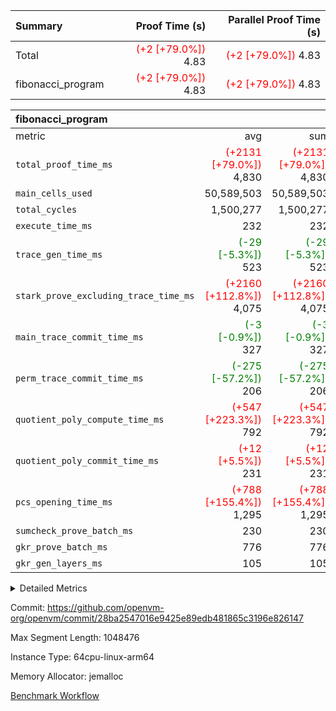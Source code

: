 | Summary | Proof Time (s) | Parallel Proof Time (s) |
|:---|---:|---:|
| Total | <span style='color: red'>(+2 [+79.0%])</span> 4.83 | <span style='color: red'>(+2 [+79.0%])</span> 4.83 |
| fibonacci_program | <span style='color: red'>(+2 [+79.0%])</span> 4.83 | <span style='color: red'>(+2 [+79.0%])</span> 4.83 |


| fibonacci_program |||||
|:---|---:|---:|---:|---:|
|metric|avg|sum|max|min|
| `total_proof_time_ms ` | <span style='color: red'>(+2131 [+79.0%])</span> 4,830 | <span style='color: red'>(+2131 [+79.0%])</span> 4,830 | <span style='color: red'>(+2131 [+79.0%])</span> 4,830 | <span style='color: red'>(+2131 [+79.0%])</span> 4,830 |
| `main_cells_used     ` |  50,589,503 |  50,589,503 |  50,589,503 |  50,589,503 |
| `total_cycles        ` |  1,500,277 |  1,500,277 |  1,500,277 |  1,500,277 |
| `execute_time_ms     ` |  232 |  232 |  232 |  232 |
| `trace_gen_time_ms   ` | <span style='color: green'>(-29 [-5.3%])</span> 523 | <span style='color: green'>(-29 [-5.3%])</span> 523 | <span style='color: green'>(-29 [-5.3%])</span> 523 | <span style='color: green'>(-29 [-5.3%])</span> 523 |
| `stark_prove_excluding_trace_time_ms` | <span style='color: red'>(+2160 [+112.8%])</span> 4,075 | <span style='color: red'>(+2160 [+112.8%])</span> 4,075 | <span style='color: red'>(+2160 [+112.8%])</span> 4,075 | <span style='color: red'>(+2160 [+112.8%])</span> 4,075 |
| `main_trace_commit_time_ms` | <span style='color: green'>(-3 [-0.9%])</span> 327 | <span style='color: green'>(-3 [-0.9%])</span> 327 | <span style='color: green'>(-3 [-0.9%])</span> 327 | <span style='color: green'>(-3 [-0.9%])</span> 327 |
| `perm_trace_commit_time_ms` | <span style='color: green'>(-275 [-57.2%])</span> 206 | <span style='color: green'>(-275 [-57.2%])</span> 206 | <span style='color: green'>(-275 [-57.2%])</span> 206 | <span style='color: green'>(-275 [-57.2%])</span> 206 |
| `quotient_poly_compute_time_ms` | <span style='color: red'>(+547 [+223.3%])</span> 792 | <span style='color: red'>(+547 [+223.3%])</span> 792 | <span style='color: red'>(+547 [+223.3%])</span> 792 | <span style='color: red'>(+547 [+223.3%])</span> 792 |
| `quotient_poly_commit_time_ms` | <span style='color: red'>(+12 [+5.5%])</span> 231 | <span style='color: red'>(+12 [+5.5%])</span> 231 | <span style='color: red'>(+12 [+5.5%])</span> 231 | <span style='color: red'>(+12 [+5.5%])</span> 231 |
| `pcs_opening_time_ms ` | <span style='color: red'>(+788 [+155.4%])</span> 1,295 | <span style='color: red'>(+788 [+155.4%])</span> 1,295 | <span style='color: red'>(+788 [+155.4%])</span> 1,295 | <span style='color: red'>(+788 [+155.4%])</span> 1,295 |
| `sumcheck_prove_batch_ms` |  230 |  230 |  230 |  230 |
| `gkr_prove_batch_ms  ` |  776 |  776 |  776 |  776 |
| `gkr_gen_layers_ms   ` |  105 |  105 |  105 |  105 |



<details>
<summary>Detailed Metrics</summary>

|  | generate_perm_trace_time_ms |
| --- |
|  | 98 | 

| group | num_segments | keygen_time_ms | commit_exe_time_ms |
| --- | --- | --- | --- |
| fibonacci_program | 1 | 239 | 5 | 

| group | air_name | quotient_deg | interactions | constraints |
| --- | --- | --- | --- | --- |
| fibonacci_program | AccessAdapterAir<16> | 2 | 5 | 10 | 
| fibonacci_program | AccessAdapterAir<2> | 2 | 5 | 10 | 
| fibonacci_program | AccessAdapterAir<32> | 2 | 5 | 10 | 
| fibonacci_program | AccessAdapterAir<4> | 2 | 5 | 10 | 
| fibonacci_program | AccessAdapterAir<8> | 2 | 5 | 10 | 
| fibonacci_program | BitwiseOperationLookupAir<8> | 2 | 2 | 4 | 
| fibonacci_program | MemoryMerkleAir<8> | 2 | 4 | 37 | 
| fibonacci_program | PersistentBoundaryAir<8> | 2 | 3 | 6 | 
| fibonacci_program | PhantomAir | 2 | 3 | 4 | 
| fibonacci_program | Poseidon2PeripheryAir<BabyBearParameters>, 1> | 2 | 1 | 286 | 
| fibonacci_program | ProgramAir | 2 | 1 | 4 | 
| fibonacci_program | RangeTupleCheckerAir<2> | 2 | 1 | 4 | 
| fibonacci_program | Rv32HintStoreAir | 2 | 18 | 19 | 
| fibonacci_program | VariableRangeCheckerAir | 2 | 1 | 4 | 
| fibonacci_program | VmAirWrapper<Rv32BaseAluAdapterAir, BaseAluCoreAir<4, 8> | 2 | 20 | 26 | 
| fibonacci_program | VmAirWrapper<Rv32BaseAluAdapterAir, LessThanCoreAir<4, 8> | 2 | 18 | 32 | 
| fibonacci_program | VmAirWrapper<Rv32BaseAluAdapterAir, ShiftCoreAir<4, 8> | 2 | 24 | 80 | 
| fibonacci_program | VmAirWrapper<Rv32BranchAdapterAir, BranchEqualCoreAir<4> | 2 | 11 | 15 | 
| fibonacci_program | VmAirWrapper<Rv32BranchAdapterAir, BranchLessThanCoreAir<4, 8> | 2 | 13 | 29 | 
| fibonacci_program | VmAirWrapper<Rv32CondRdWriteAdapterAir, Rv32JalLuiCoreAir> | 2 | 10 | 13 | 
| fibonacci_program | VmAirWrapper<Rv32JalrAdapterAir, Rv32JalrCoreAir> | 2 | 16 | 13 | 
| fibonacci_program | VmAirWrapper<Rv32LoadStoreAdapterAir, LoadSignExtendCoreAir<4, 8> | 2 | 18 | 22 | 
| fibonacci_program | VmAirWrapper<Rv32LoadStoreAdapterAir, LoadStoreCoreAir<4> | 2 | 17 | 29 | 
| fibonacci_program | VmAirWrapper<Rv32MultAdapterAir, DivRemCoreAir<4, 8> | 2 | 25 | 68 | 
| fibonacci_program | VmAirWrapper<Rv32MultAdapterAir, MulHCoreAir<4, 8> | 2 | 24 | 15 | 
| fibonacci_program | VmAirWrapper<Rv32MultAdapterAir, MultiplicationCoreAir<4, 8> | 2 | 19 | 8 | 
| fibonacci_program | VmAirWrapper<Rv32RdWriteAdapterAir, Rv32AuipcCoreAir> | 2 | 12 | 9 | 
| fibonacci_program | VmConnectorAir | 2 | 5 | 9 | 

| group | air_name | segment | rows | prep_cols | perm_cols | main_cols | cells |
| --- | --- | --- | --- | --- | --- | --- | --- |
| fibonacci_program | AccessAdapterAir<8> | 0 | 128 |  | 12 | 17 | 3,712 | 
| fibonacci_program | BitwiseOperationLookupAir<8> | 0 | 65,536 | 3 | 12 | 2 | 917,504 | 
| fibonacci_program | MemoryMerkleAir<8> | 0 | 512 |  | 12 | 32 | 22,528 | 
| fibonacci_program | PersistentBoundaryAir<8> | 0 | 128 |  | 12 | 20 | 4,096 | 
| fibonacci_program | PhantomAir | 0 | 1 |  | 12 | 6 | 18 | 
| fibonacci_program | Poseidon2PeripheryAir<BabyBearParameters>, 1> | 0 | 256 |  | 12 | 300 | 79,872 | 
| fibonacci_program | ProgramAir | 0 | 8,192 |  | 12 | 10 | 180,224 | 
| fibonacci_program | RangeTupleCheckerAir<2> | 0 | 524,288 | 2 | 12 | 1 | 6,815,744 | 
| fibonacci_program | Rv32HintStoreAir | 0 | 4 |  | 12 | 32 | 176 | 
| fibonacci_program | VariableRangeCheckerAir | 0 | 262,144 | 2 | 12 | 1 | 3,407,872 | 
| fibonacci_program | VmAirWrapper<Rv32BaseAluAdapterAir, BaseAluCoreAir<4, 8> | 0 | 1,048,576 |  | 12 | 36 | 50,331,648 | 
| fibonacci_program | VmAirWrapper<Rv32BaseAluAdapterAir, LessThanCoreAir<4, 8> | 0 | 524,288 |  | 12 | 37 | 25,690,112 | 
| fibonacci_program | VmAirWrapper<Rv32BranchAdapterAir, BranchEqualCoreAir<4> | 0 | 262,144 |  | 12 | 26 | 9,961,472 | 
| fibonacci_program | VmAirWrapper<Rv32BranchAdapterAir, BranchLessThanCoreAir<4, 8> | 0 | 8 |  | 12 | 32 | 352 | 
| fibonacci_program | VmAirWrapper<Rv32CondRdWriteAdapterAir, Rv32JalLuiCoreAir> | 0 | 131,072 |  | 12 | 18 | 3,932,160 | 
| fibonacci_program | VmAirWrapper<Rv32JalrAdapterAir, Rv32JalrCoreAir> | 0 | 32 |  | 12 | 28 | 1,280 | 
| fibonacci_program | VmAirWrapper<Rv32LoadStoreAdapterAir, LoadStoreCoreAir<4> | 0 | 128 |  | 12 | 41 | 6,784 | 
| fibonacci_program | VmAirWrapper<Rv32RdWriteAdapterAir, Rv32AuipcCoreAir> | 0 | 16 |  | 12 | 20 | 512 | 
| fibonacci_program | VmConnectorAir | 0 | 2 | 1 | 12 | 5 | 34 | 

| group | segment | trace_gen_time_ms | total_proof_time_ms | total_cycles | total_cells | sumcheck_prove_batch_ms | stark_prove_excluding_trace_time_ms | quotient_poly_compute_time_ms | quotient_poly_commit_time_ms | perm_trace_commit_time_ms | pcs_opening_time_ms | main_trace_commit_time_ms | main_cells_used | gkr_prove_batch_ms | gkr_gen_layers_ms | execute_time_ms |
| --- | --- | --- | --- | --- | --- | --- | --- | --- | --- | --- | --- | --- | --- | --- | --- | --- |
| fibonacci_program | 0 | 523 | 4,830 | 1,500,277 | 101,356,100 | 230 | 4,075 | 792 | 231 | 206 | 1,295 | 327 | 50,589,503 | 776 | 105 | 232 | 

| group | segment | trace_height_constraint | weighted_sum | threshold |
| --- | --- | --- | --- | --- |
| fibonacci_program | 0 | 0 | 3,932,542 | 2,013,265,921 | 
| fibonacci_program | 0 | 1 | 10,749,400 | 2,013,265,921 | 
| fibonacci_program | 0 | 2 | 1,966,271 | 2,013,265,921 | 
| fibonacci_program | 0 | 3 | 10,749,532 | 2,013,265,921 | 
| fibonacci_program | 0 | 4 | 1,664 | 2,013,265,921 | 
| fibonacci_program | 0 | 5 | 640 | 2,013,265,921 | 
| fibonacci_program | 0 | 6 | 7,209,100 | 2,013,265,921 | 
| fibonacci_program | 0 | 7 |  | 2,013,265,921 | 
| fibonacci_program | 0 | 8 | 35,535,101 | 2,013,265,921 | 

</details>


Commit: https://github.com/openvm-org/openvm/commit/28ba2547016e9425e89edb481865c3196e826147

Max Segment Length: 1048476

Instance Type: 64cpu-linux-arm64

Memory Allocator: jemalloc

[Benchmark Workflow](https://github.com/openvm-org/openvm/actions/runs/14382384445)
